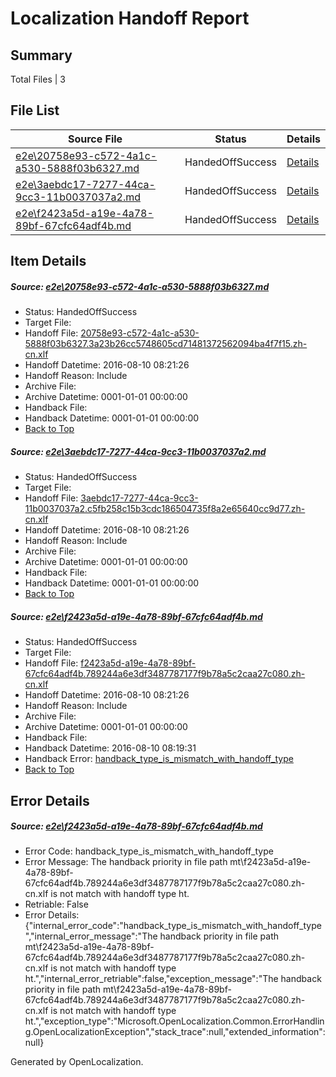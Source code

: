 # <a name='report-top'></a> Localization Handoff Report

## Summary
 Total Files | 3

## File List
 Source File | Status | Details 
 ----------- | ------ | ------- 
 [e2e\20758e93-c572-4a1c-a530-5888f03b6327.md](https://github.com/OpenLocalizationTestOrg/oltest/blob/90b2fa25c606ffd0d0a582b2bd1e608ba8f63c40/e2e/20758e93-c572-4a1c-a530-5888f03b6327.md) | HandedOffSuccess | [Details](#cfd4989de3ba9b7b2c68e595d55e2695b18552b72)
 [e2e\3aebdc17-7277-44ca-9cc3-11b0037037a2.md](https://github.com/OpenLocalizationTestOrg/oltest/blob/ffb6cf238d131f7367c7d98939d30d11e9154575/e2e/3aebdc17-7277-44ca-9cc3-11b0037037a2.md) | HandedOffSuccess | [Details](#64d3414765e3910115f1c9def951b0703fc11b573)
 [e2e\f2423a5d-a19e-4a78-89bf-67cfc64adf4b.md](https://github.com/OpenLocalizationTestOrg/oltest/blob/da8c4ff590ddb6a3f4f33cfff31afb0c3e1ecfc8/e2e/f2423a5d-a19e-4a78-89bf-67cfc64adf4b.md) | HandedOffSuccess | [Details](#1d004e498f8c0d434ef49c5e3fb9ee894a8edc149)

## Item Details
##### <a name='cfd4989de3ba9b7b2c68e595d55e2695b18552b72'></a> Source: [e2e\20758e93-c572-4a1c-a530-5888f03b6327.md](https://github.com/OpenLocalizationTestOrg/oltest/blob/90b2fa25c606ffd0d0a582b2bd1e608ba8f63c40/e2e/20758e93-c572-4a1c-a530-5888f03b6327.md)
* Status: HandedOffSuccess
* Target File: 
* Handoff File: [20758e93-c572-4a1c-a530-5888f03b6327.3a23b26cc5748605cd71481372562094ba4f7f15.zh-cn.xlf](https://github.com/OpenLocalizationTestOrg/olhandoff-e2e/blob/998c1f0a2cacbf162e067fdb494e6f2ad9d37b44/ol-handoff/OpenLocalizationTestOrg/ol-test-zhcn/ci/ht/20758e93-c572-4a1c-a530-5888f03b6327.3a23b26cc5748605cd71481372562094ba4f7f15.zh-cn.xlf)
* Handoff Datetime: 2016-08-10 08:21:26
* Handoff Reason: Include
* Archive File: 
* Archive Datetime: 0001-01-01 00:00:00
* Handback File: 
* Handback Datetime: 0001-01-01 00:00:00
* [Back to Top](#report-top)

##### <a name='64d3414765e3910115f1c9def951b0703fc11b573'></a> Source: [e2e\3aebdc17-7277-44ca-9cc3-11b0037037a2.md](https://github.com/OpenLocalizationTestOrg/oltest/blob/ffb6cf238d131f7367c7d98939d30d11e9154575/e2e/3aebdc17-7277-44ca-9cc3-11b0037037a2.md)
* Status: HandedOffSuccess
* Target File: 
* Handoff File: [3aebdc17-7277-44ca-9cc3-11b0037037a2.c5fb258c15b3cdc186504735f8a2e65640cc9d77.zh-cn.xlf](https://github.com/OpenLocalizationTestOrg/olhandoff-e2e/blob/998c1f0a2cacbf162e067fdb494e6f2ad9d37b44/ol-handoff/OpenLocalizationTestOrg/ol-test-zhcn/ci/ht/3aebdc17-7277-44ca-9cc3-11b0037037a2.c5fb258c15b3cdc186504735f8a2e65640cc9d77.zh-cn.xlf)
* Handoff Datetime: 2016-08-10 08:21:26
* Handoff Reason: Include
* Archive File: 
* Archive Datetime: 0001-01-01 00:00:00
* Handback File: 
* Handback Datetime: 0001-01-01 00:00:00
* [Back to Top](#report-top)

##### <a name='1d004e498f8c0d434ef49c5e3fb9ee894a8edc149'></a> Source: [e2e\f2423a5d-a19e-4a78-89bf-67cfc64adf4b.md](https://github.com/OpenLocalizationTestOrg/oltest/blob/da8c4ff590ddb6a3f4f33cfff31afb0c3e1ecfc8/e2e/f2423a5d-a19e-4a78-89bf-67cfc64adf4b.md)
* Status: HandedOffSuccess
* Target File: 
* Handoff File: [f2423a5d-a19e-4a78-89bf-67cfc64adf4b.789244a6e3df3487787177f9b78a5c2caa27c080.zh-cn.xlf](https://github.com/OpenLocalizationTestOrg/olhandoff-e2e/blob/998c1f0a2cacbf162e067fdb494e6f2ad9d37b44/ol-handoff/OpenLocalizationTestOrg/ol-test-zhcn/ci/ht/f2423a5d-a19e-4a78-89bf-67cfc64adf4b.789244a6e3df3487787177f9b78a5c2caa27c080.zh-cn.xlf)
* Handoff Datetime: 2016-08-10 08:21:26
* Handoff Reason: Include
* Archive File: 
* Archive Datetime: 0001-01-01 00:00:00
* Handback File: 
* Handback Datetime: 2016-08-10 08:19:31
* Handback Error: [handback_type_is_mismatch_with_handoff_type](#1d004e498f8c0d434ef49c5e3fb9ee894a8edc149handback_type_is_mismatch_with_handoff_type)
* [Back to Top](#report-top)


## Error Details
##### <a name='1d004e498f8c0d434ef49c5e3fb9ee894a8edc149handback_type_is_mismatch_with_handoff_type'></a> Source: [e2e\f2423a5d-a19e-4a78-89bf-67cfc64adf4b.md](#1d004e498f8c0d434ef49c5e3fb9ee894a8edc149)
* Error Code: handback_type_is_mismatch_with_handoff_type
* Error Message: The handback priority in file path mt\f2423a5d-a19e-4a78-89bf-67cfc64adf4b.789244a6e3df3487787177f9b78a5c2caa27c080.zh-cn.xlf is not match with handoff type ht.
* Retriable: False
* Error Details: {"internal_error_code":"handback_type_is_mismatch_with_handoff_type","internal_error_message":"The handback priority in file path mt\\f2423a5d-a19e-4a78-89bf-67cfc64adf4b.789244a6e3df3487787177f9b78a5c2caa27c080.zh-cn.xlf is not match with handoff type ht.","internal_error_retriable":false,"exception_message":"The handback priority in file path mt\\f2423a5d-a19e-4a78-89bf-67cfc64adf4b.789244a6e3df3487787177f9b78a5c2caa27c080.zh-cn.xlf is not match with handoff type ht.","exception_type":"Microsoft.OpenLocalization.Common.ErrorHandling.OpenLocalizationException","stack_trace":null,"extended_information":null}


Generated by OpenLocalization.
